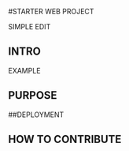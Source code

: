 #STARTER WEB PROJECT

SIMPLE EDIT

## INTRO

EXAMPLE

## PURPOSE

##DEPLOYMENT

## HOW TO CONTRIBUTE

